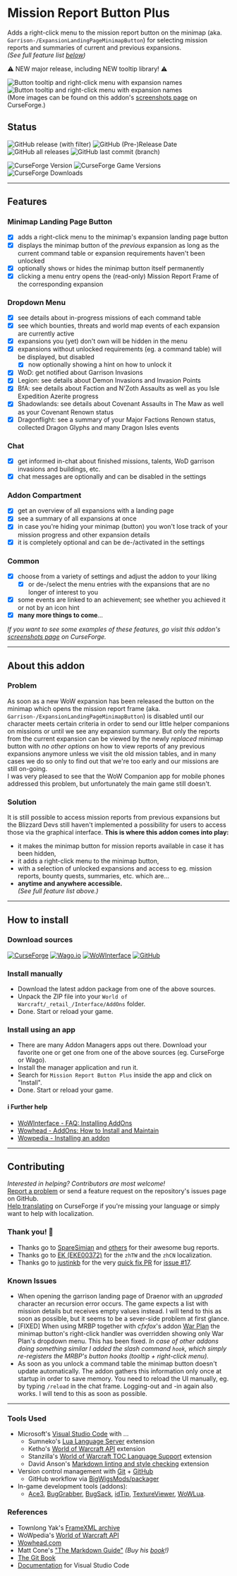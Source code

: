 # Mission Report Button Plus

Adds a right-click menu to the mission report button on the minimap (aka. `Garrison-/ExpansionLandingPageMinimapButton`) for selecting mission reports and summaries of current and previous expansions.  
*(See full feature list [below](#features))*

⚠️ NEW major release, including NEW tooltip library! ⚠️

![Button tooltip and right-click menu with expansion names](https://raw.githubusercontent.com/erglo/wow-mission-report-button-plus/main/.screenshots/mbrp_tooltip-dropdown_v1.jpg "Button tooltip and right-click menu with expansion names")
![Button tooltip and right-click menu with expansion names](https://raw.githubusercontent.com/erglo/wow-mission-report-button-plus/main/.screenshots/mrbp_dropdown-tooltip_v1.png "The MRBP Dragon Isles Summary tooltip example")  
(More images can be found on this addon's [screenshots page](https://www.curseforge.com/wow/addons/mission-report-button-plus/screenshots) on CurseForge.)

## Status

![GitHub release (with filter)](https://img.shields.io/github/v/release/erglo/wow-mission-report-button-plus?logo=github&label=latest&color=blue "GitHub Version")
![GitHub (Pre-)Release Date](https://img.shields.io/github/release-date-pre/erglo/wow-mission-report-button-plus?logo=github&color=blue "GitHub Release Date")
![GitHub all releases](https://img.shields.io/github/downloads/erglo/wow-mission-report-button-plus/total?logo=github&color=blue "GitHub Downloads")
![GitHub last commit (branch)](https://img.shields.io/github/last-commit/erglo/wow-mission-report-button-plus/main?logo=github&color=blue "GitHub Last Commit (main)")

![CurseForge Version](https://img.shields.io/curseforge/v/461804?logo=curseforge&label=latest&color=%23F16436 "CurseForge Version")
![CurseForge Game Versions](https://img.shields.io/curseforge/game-versions/461804?logo=curseforge&label=WoW-retail&color=%23F16436 "Game Versions")
![CurseForge Downloads](https://img.shields.io/curseforge/dt/461804?logo=curseforge&color=%23F16436 "CurseForge Downloads")

----

## Features

### Minimap Landing Page Button

* [x] adds a right-click menu to the minimap's expansion landing page button
* [x] displays the minimap button of the *previous* expansion as long as the current command table or expansion requirements haven't been unlocked
* [x] optionally shows or hides the minimap button itself permanently
* [x] clicking a menu entry opens the (read-only) Mission Report Frame of the corresponding expansion

### Dropdown Menu

* [x] see details about in-progress missions of each command table
* [x] see which bounties, threats and world map events of each expansion are currently active
* [x] expansions you (yet) don't own will be hidden in the menu
* [x] expansions without unlocked requirements (eg. a command table) will be displayed, but disabled
  + [x] now optionally showing a hint on how to unlock it
* [x] WoD: get notified about Garrison Invasions
* [x] Legion: see details about Demon Invasions and Invasion Points
* [x] BfA: see details about Faction and N'Zoth Assaults as well as you Isle Expedition Azerite progress
* [x] Shadowlands: see details about Covenant Assaults in The Maw as well as your Covenant Renown status
* [x] Dragonflight: see a summary of your Major Factions Renown status, collected Dragon Glyphs and many Dragon Isles events

### Chat

* [x] get informed in-chat about finished missions, talents, WoD garrison invasions and buildings, etc.
* [x] chat messages are optionally and can be disabled in the settings

### Addon Compartment

* [x] get an overview of all expansions with a landing page
* [x] see a summary of all expansions at once
* [x] in case you're hiding your minimap (button) you won't lose track of your mission progress and other expansion details
* [x] it is completely optional and can be de-/activated in the settings

### Common

* [x] choose from a variety of settings and adjust the addon to your liking
  + [x] or de-/select the menu entries with the expansions that are no longer of interest to you
* [x] some events are linked to an achievement; see whether you achieved it or not by an icon hint
* [x] **many more things to come**...

*If you want to see some examples of these features, go visit this addon's [screenshots page](https://www.curseforge.com/wow/addons/mission-report-button-plus/screenshots) on CurseForge.*

----

## About this addon

### Problem

As soon as a new WoW expansion has been released the button on the minimap which opens the mission report frame (aka. `Garrison-/ExpansionLandingPageMinimapButton`) is disabled until our character meets certain criteria in order to send our little helper companions on missions or until we see any expansion summary. But only the reports from the current expansion can be viewed by the newly *replaced* minimap button with *no other options* on how to view reports of any previous expansions anymore unless we visit the old mission tables, and in many cases we do so only to find out that we're too early and our missions are still on-going.  
I was very pleased to see that the WoW Companion app for mobile phones addressed this problem, but unfortunately the main game still doesn't.

### Solution

It is still possible to access mission reports from previous expansions but the Blizzard Devs still haven't implemented a possibility for users to access those via the graphical interface. **This is where this addon comes into play:**

* it makes the minimap button for mission reports available in case it has been hidden,
* it adds a right-click menu to the minimap button,
* with a selection of unlocked expansions and access to eg. mission reports, bounty quests, summaries, etc. which are...
* **anytime and anywhere accessible.**  
*(See full feature list above.)*

----

## How to install

### Download sources

[![CurseForge](https://img.shields.io/badge/%F0%9F%94%97-CurseForge-f16436)](https://www.curseforge.com/wow/addons/mission-report-button-plus) [![Wago.io](https://img.shields.io/badge/%F0%9F%94%97-Wago.io-c1272d)](https://addons.wago.io/addons/mission-report-button-plus) [![WoWInterface](https://img.shields.io/badge/%F0%9F%94%97-WoWInterface-da8a00)](https://www.wowinterface.com/downloads/info26583-MissionReportButtonPlus.html) [![GitHub](https://img.shields.io/badge/%F0%9F%94%97-GitHub-6e7681)](https://github.com/erglo/wow-mission-report-button-plus)

### Install manually

* Download the latest addon package from one of the above sources.
* Unpack the ZIP file into your `World of Warcraft/_retail_/Interface/AddOns` folder.
* Done. Start or reload your game.

### Install using an app

* There are many Addon Managers apps out there. Download your favorite one or get one from one of the above sources (eg. CurseForge or Wago).
* Install the manager application and run it.
* Search for `Mission Report Button Plus` inside the app and click on "Install".
* Done. Start or reload your game.

#### ℹ Further help

* [WoWInterface - FAQ: Installing AddOns](https://www.wowinterface.com/forums/faq.php?faq=install)
* [Wowhead - AddOns: How to Install and Maintain](https://www.wowhead.com/guide/addons-how-to-install-and-maintain-1998)
* [Wowpedia - Installing an addon](https://wowpedia.fandom.com/wiki/AddOn#Installing_an_addon)

----

## Contributing

*Interested in helping? Contributors are most welcome!*  
[Report a problem](https://github.com/erglo/wow-mission-report-button-plus/issues) or send a feature request on the repository's issues page on GitHub.  
[Help translating](https://www.curseforge.com/wow/addons/mission-report-button-plus/localization) on CurseForge if you're missing your language or simply want to help with localization.

### Thank you! 🎉

* Thanks go to [SpareSimian](https://github.com/SpareSimian) and [others](https://github.com/erglo/wow-mission-report-button-plus/issues?q=is%3Aissue+is%3Aclosed) for their awesome bug reports.
* Thanks go to [EK (EKE00372)](https://github.com/EKE00372) for the `zhTW` and the `zhCN` localization.
* Thanks go to [justinkb](https://github.com/justinkb) for the very [quick fix PR](https://github.com/erglo/wow-mission-report-button-plus/pull/16) for [issue #17](https://github.com/erglo/wow-mission-report-button-plus/issues/17).

### Known Issues

* When opening the garrison landing page of Draenor with an *upgraded* character an recursion error occurs. The game expects a list with mission details but receives empty values instead. I will tend to this as soon as possible, but it seems to be a sever-side problem at first glance.
* [FIXED] When using MRBP together with *cfxfox*'s addon [War Plan](https://beta.curseforge.com/wow/addons/war-plan) the minimap button's right-click handler was overridden showing only War Plan's dropdown menu. This has been fixed.
*In case of other addons doing something similar I added the slash command `hook`, which simply re-registers the MRBP's button hooks (tooltip + right-click menu).*
* As soon as you unlock a command table the minimap button doesn't update automatically. The addon gathers this information only once at startup in order to save memory. You need to reload the UI manually, eg. by typing `/reload` in the chat frame. Logging-out and -in again also works. I will tend to this as soon as possible.

----

### Tools Used

* Microsoft's [Visual Studio Code](https://code.visualstudio.com) with ...
  + Sumneko's [Lua Language Server](https://github.com/LuaLS/lua-language-server) extension
  + Ketho's [World of Warcraft API](https://github.com/Ketho/vscode-wow-api) extension
  + Stanzilla's [World of Warcraft TOC Language Support](https://github.com/Stanzilla/vscode-wow-toc) extension
  + David Anson's [Markdown linting and style checking](https://github.com/DavidAnson/vscode-markdownlint) extension
* Version control management with [Git](https://git-scm.com) + [GitHub](https://github.com/)
  + GitHub workflow via [BigWigsMods/packager](https://github.com/BigWigsMods/packager)
* In-game development tools (addons):
  + [Ace3](https://www.curseforge.com/wow/addons/ace3),
    [BugGrabber](https://www.curseforge.com/wow/addons/bug-grabber),
    [BugSack](https://www.curseforge.com/wow/addons/bugsack),
    [idTip](https://www.curseforge.com/wow/addons/idtip),
    [TextureViewer](https://www.curseforge.com/wow/addons/textureviewer),
    [WoWLua](https://www.curseforge.com/wow/addons/wowlua).

### References

* Townlong Yak's [FrameXML archive](https://www.townlong-yak.com/framexml/live)
* WoWpedia's [World of Warcraft API](https://wowpedia.fandom.com/wiki/World_of_Warcraft_API)
* [Wowhead.com](https://www.wowhead.com)
* Matt Cone's ["The Markdown Guide"](https://www.markdownguide.org)
  *(Buy his [book](https://www.markdownguide.org/book)!)*
* [The Git Book](https://git-scm.com/book)
* [Documentation](https://code.visualstudio.com/docs) for Visual Studio Code
